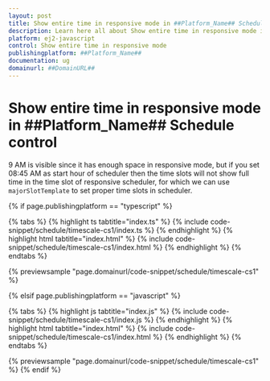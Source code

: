 ```yaml
---
layout: post
title: Show entire time in responsive mode in ##Platform_Name## Schedule control | Syncfusion
description: Learn here all about Show entire time in responsive mode in Syncfusion ##Platform_Name## Schedule control of Syncfusion Essential JS 2 and more.
platform: ej2-javascript
control: Show entire time in responsive mode 
publishingplatform: ##Platform_Name##
documentation: ug
domainurl: ##DomainURL##
---
```


# Show entire time in responsive mode in ##Platform_Name## Schedule control

9 AM is visible since it has enough space in responsive mode, but if you set 08:45 AM as start hour of scheduler then the time slots will not show full time in the time slot of responsive scheduler, for which we can use `majorSlotTemplate` to set proper time slots in scheduler.

{% if page.publishingplatform == "typescript" %}

 {% tabs %}
{% highlight ts tabtitle="index.ts" %}
{% include code-snippet/schedule/timescale-cs1/index.ts %}
{% endhighlight %}
{% highlight html tabtitle="index.html" %}
{% include code-snippet/schedule/timescale-cs1/index.html %}
{% endhighlight %}
{% endtabs %}
        
{% previewsample "page.domainurl/code-snippet/schedule/timescale-cs1" %}

{% elsif page.publishingplatform == "javascript" %}

{% tabs %}
{% highlight js tabtitle="index.js" %}
{% include code-snippet/schedule/timescale-cs1/index.js %}
{% endhighlight %}
{% highlight html tabtitle="index.html" %}
{% include code-snippet/schedule/timescale-cs1/index.html %}
{% endhighlight %}
{% endtabs %}

{% previewsample "page.domainurl/code-snippet/schedule/timescale-cs1" %}
{% endif %}
